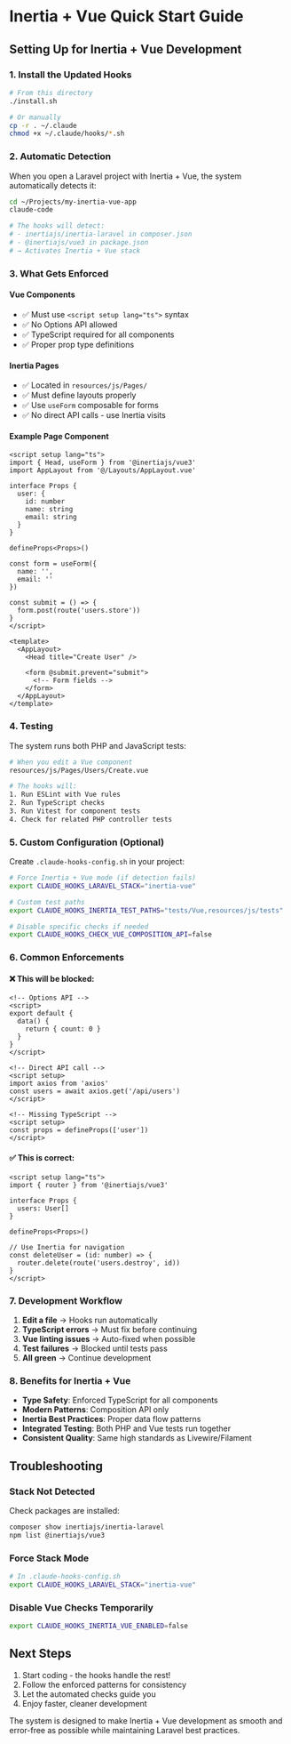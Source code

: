 # Inertia + Vue Quick Start Guide

## Setting Up for Inertia + Vue Development

### 1. Install the Updated Hooks

```bash
# From this directory
./install.sh

# Or manually
cp -r . ~/.claude
chmod +x ~/.claude/hooks/*.sh
```

### 2. Automatic Detection

When you open a Laravel project with Inertia + Vue, the system automatically detects it:

```bash
cd ~/Projects/my-inertia-vue-app
claude-code

# The hooks will detect:
# - inertiajs/inertia-laravel in composer.json
# - @inertiajs/vue3 in package.json
# → Activates Inertia + Vue stack
```

### 3. What Gets Enforced

#### Vue Components
- ✅ Must use `<script setup lang="ts">` syntax
- ✅ No Options API allowed
- ✅ TypeScript required for all components
- ✅ Proper prop type definitions

#### Inertia Pages
- ✅ Located in `resources/js/Pages/`
- ✅ Must define layouts properly
- ✅ Use `useForm` composable for forms
- ✅ No direct API calls - use Inertia visits

#### Example Page Component
```vue
<script setup lang="ts">
import { Head, useForm } from '@inertiajs/vue3'
import AppLayout from '@/Layouts/AppLayout.vue'

interface Props {
  user: {
    id: number
    name: string
    email: string
  }
}

defineProps<Props>()

const form = useForm({
  name: '',
  email: ''
})

const submit = () => {
  form.post(route('users.store'))
}
</script>

<template>
  <AppLayout>
    <Head title="Create User" />
    
    <form @submit.prevent="submit">
      <!-- Form fields -->
    </form>
  </AppLayout>
</template>
```

### 4. Testing

The system runs both PHP and JavaScript tests:

```bash
# When you edit a Vue component
resources/js/Pages/Users/Create.vue

# The hooks will:
1. Run ESLint with Vue rules
2. Run TypeScript checks
3. Run Vitest for component tests
4. Check for related PHP controller tests
```

### 5. Custom Configuration (Optional)

Create `.claude-hooks-config.sh` in your project:

```bash
# Force Inertia + Vue mode (if detection fails)
export CLAUDE_HOOKS_LARAVEL_STACK="inertia-vue"

# Custom test paths
export CLAUDE_HOOKS_INERTIA_TEST_PATHS="tests/Vue,resources/js/tests"

# Disable specific checks if needed
export CLAUDE_HOOKS_CHECK_VUE_COMPOSITION_API=false
```

### 6. Common Enforcements

#### ❌ This will be blocked:
```vue
<!-- Options API -->
<script>
export default {
  data() {
    return { count: 0 }
  }
}
</script>

<!-- Direct API call -->
<script setup>
import axios from 'axios'
const users = await axios.get('/api/users')
</script>

<!-- Missing TypeScript -->
<script setup>
const props = defineProps(['user'])
</script>
```

#### ✅ This is correct:
```vue
<script setup lang="ts">
import { router } from '@inertiajs/vue3'

interface Props {
  users: User[]
}

defineProps<Props>()

// Use Inertia for navigation
const deleteUser = (id: number) => {
  router.delete(route('users.destroy', id))
}
</script>
```

### 7. Development Workflow

1. **Edit a file** → Hooks run automatically
2. **TypeScript errors** → Must fix before continuing
3. **Vue linting issues** → Auto-fixed when possible
4. **Test failures** → Blocked until tests pass
5. **All green** → Continue development

### 8. Benefits for Inertia + Vue

- **Type Safety**: Enforced TypeScript for all components
- **Modern Patterns**: Composition API only
- **Inertia Best Practices**: Proper data flow patterns
- **Integrated Testing**: Both PHP and Vue tests run together
- **Consistent Quality**: Same high standards as Livewire/Filament

## Troubleshooting

### Stack Not Detected

Check packages are installed:
```bash
composer show inertiajs/inertia-laravel
npm list @inertiajs/vue3
```

### Force Stack Mode
```bash
# In .claude-hooks-config.sh
export CLAUDE_HOOKS_LARAVEL_STACK="inertia-vue"
```

### Disable Vue Checks Temporarily
```bash
export CLAUDE_HOOKS_INERTIA_VUE_ENABLED=false
```

## Next Steps

1. Start coding - the hooks handle the rest!
2. Follow the enforced patterns for consistency
3. Let the automated checks guide you
4. Enjoy faster, cleaner development

The system is designed to make Inertia + Vue development as smooth and error-free as possible while maintaining Laravel best practices.